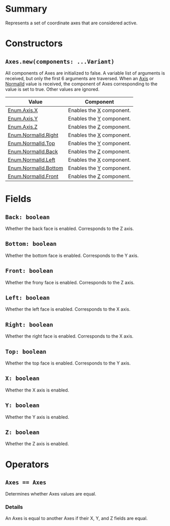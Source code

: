 # Summary
Represents a set of coordinate axes that are considered active.

# Constructors

## `Axes.new(components: ...Variant)`
All components of Axes are initialized to false. A variable list of arguments is
received, but only the first 6 arguments are traversed. When an
[Axis](enum:Axis) or [NormalId](enum:NormalId) value is received, the component
of Axes corresponding to the value is set to true. Other values are ignored.

Value                                        | Component
---------------------------------------------|----------
[Enum.Axis.X](enum:Axis/X)                   | Enables the [X](#doc-field-X) component.
[Enum.Axis.Y](enum:Axis/X)                   | Enables the [Y](#doc-field-Y) component.
[Enum.Axis.Z](enum:Axis/X)                   | Enables the [Z](#doc-field-Z) component.
[Enum.NormalId.Right](enum:NormalId/Right)   | Enables the [X](#doc-field-X) component.
[Enum.NormalId.Top](enum:NormalId/Top)       | Enables the [Y](#doc-field-Y) component.
[Enum.NormalId.Back](enum:NormalId/Back)     | Enables the [Z](#doc-field-Z) component.
[Enum.NormalId.Left](enum:NormalId/Left)     | Enables the [X](#doc-field-X) component.
[Enum.NormalId.Bottom](enum:NormalId/Bottom) | Enables the [Y](#doc-field-Y) component.
[Enum.NormalId.Front](enum:NormalId/Front)   | Enables the [Z](#doc-field-Z) component.

# Fields

## `Back: boolean`
Whether the back face is enabled. Corresponds to the Z axis.

## `Bottom: boolean`
Whether the bottom face is enabled. Corresponds to the Y axis.

## `Front: boolean`
Whether the frony face is enabled. Corresponds to the Z axis.

## `Left: boolean`
Whether the left face is enabled. Corresponds to the X axis.

## `Right: boolean`
Whether the right face is enabled. Corresponds to the X axis.

## `Top: boolean`
Whether the top face is enabled. Corresponds to the Y axis.

## `X: boolean`
Whether the X axis is enabled.

## `Y: boolean`
Whether the Y axis is enabled.

## `Z: boolean`
Whether the Z axis is enabled.

# Operators

## `Axes == Axes`
Determines whether Axes values are equal.

### Details
An Axes is equal to another Axes if their X, Y, and Z fields are equal.
